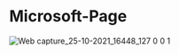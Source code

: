 # Microsoft-Page

![Web capture_25-10-2021_16448_127 0 0 1](https://user-images.githubusercontent.com/65081195/138683252-ab920bad-2688-45d4-aaa6-09672f72fe82.jpeg)
